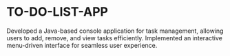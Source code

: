# TO-DO-LIST-APP
Developed a Java-based console application for task management, allowing users to add, remove, and view tasks efficiently. Implemented an interactive menu-driven interface for seamless user experience.
